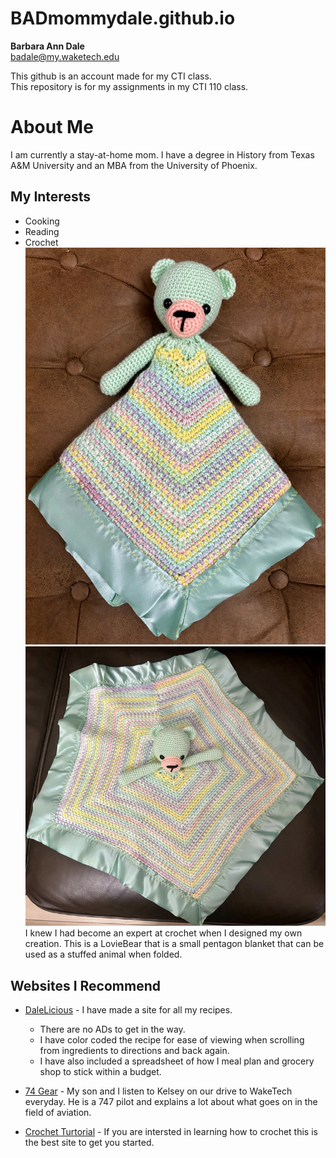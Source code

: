 # BADmommydale.github.io

**Barbara Ann Dale**  
badale@my.waketech.edu

This github is an account made for my CTI class.  
This repository is for my assignments in my CTI 110 class.

# About Me
I am currently a stay-at-home mom.  I have a degree in History from Texas A&M University and an MBA from the University of Phoenix.  

## My Interests
* Cooking
*  Reading
* Crochet ![crochet LovieBear](LovieBearSmall.png)  
  ![crochet LovieBlanket](LovieBlanket.png)   
  I knew I had become an expert at crochet when I designed my own creation.  This is a LovieBear that is a small pentagon blanket that can be used as a stuffed animal when folded.  
    
## Websites I Recommend
  - [DaleLicious](https://cultivatinghealthyhabits.blogspot.com/) - I have made a site for all my recipes.
    - There are no ADs to get in the way.
    - I have color coded the recipe for ease of viewing when scrolling from ingredients to directions and back again.
    - I have also included a spreadsheet of how I meal plan and grocery shop to stick within a budget.
      
  - [74 Gear](https://www.youtube.com/@74gear) - My son and I listen to Kelsey on our drive to WakeTech everyday. He is a 747 pilot and explains a lot about what goes on in the field of aviation.

  - [Crochet Turtorial](https://thewoobles.com/pages/crochet-tutorials) - If you are intersted in learning how to crochet this is the best site to get you started.
